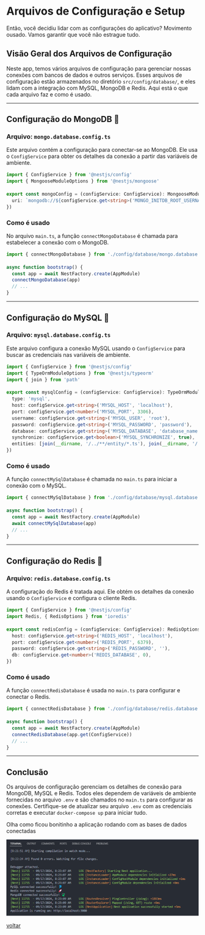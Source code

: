 # Arquivos de Configuração e Setup

Então, você decidiu lidar com as configurações do aplicativo? Movimento ousado. Vamos garantir que você não estrague tudo.

## Visão Geral dos Arquivos de Configuração

Neste app, temos vários arquivos de configuração para gerenciar nossas conexões com bancos de dados e outros serviços. Esses arquivos de configuração estão armazenados no diretório `src/config/database/`, e eles lidam com a integração com MySQL, MongoDB e Redis. Aqui está o que cada arquivo faz e como é usado.

---

## Configuração do MongoDB 🍃

### Arquivo: `mongo.database.config.ts`

Este arquivo contém a configuração para conectar-se ao MongoDB. Ele usa o `ConfigService` para obter os detalhes da conexão a partir das variáveis de ambiente.

```ts
import { ConfigService } from '@nestjs/config'
import { MongooseModuleOptions } from '@nestjs/mongoose'

export const mongoConfig = (configService: ConfigService): MongooseModuleOptions => ({
  uri: `mongodb://${configService.get<string>('MONGO_INITDB_ROOT_USERNAME')}:${configService.get<string>('MONGO_INITDB_ROOT_PASSWORD')}@${configService.get<string>('MONGO_HOST')}:${configService.get<number>('MONGO_PORT')}/${configService.get<string>('MONGO_DB')}`,
})
```

### Como é usado

No arquivo `main.ts`, a função `connectMongoDatabase` é chamada para estabelecer a conexão com o MongoDB.

```ts
import { connectMongoDatabase } from './config/database/mongo.database.config'

async function bootstrap() {
  const app = await NestFactory.create(AppModule)
  connectMongoDatabase(app)
  // ...
}
```

---

## Configuração do MySQL 🐬

### Arquivo: `mysql.database.config.ts`

Este arquivo configura a conexão MySQL usando o `ConfigService` para buscar as credenciais nas variáveis de ambiente.

```ts
import { ConfigService } from '@nestjs/config'
import { TypeOrmModuleOptions } from '@nestjs/typeorm'
import { join } from 'path'

export const mysqlConfig = (configService: ConfigService): TypeOrmModuleOptions => ({
  type: 'mysql',
  host: configService.get<string>('MYSQL_HOST', 'localhost'),
  port: configService.get<number>('MYSQL_PORT', 3306),
  username: configService.get<string>('MYSQL_USER', 'root'),
  password: configService.get<string>('MYSQL_PASSWORD', 'password'),
  database: configService.get<string>('MYSQL_DATABASE', 'database_name'),
  synchronize: configService.get<boolean>('MYSQL_SYNCHRONIZE', true),
  entities: [join(__dirname, '/../**/entity/*.ts'), join(__dirname, '/../**/entity/*.js')],
})
```

### Como é usado

A função `connectMySqlDatabase` é chamada no `main.ts` para iniciar a conexão com o MySQL.

```ts
import { connectMySqlDatabase } from './config/database/mysql.database.config'

async function bootstrap() {
  const app = await NestFactory.create(AppModule)
  await connectMySqlDatabase(app)
  // ...
}
```

---

## Configuração do Redis 🚀

### Arquivo: `redis.database.config.ts`

A configuração do Redis é tratada aqui. Ele obtém os detalhes da conexão usando o `ConfigService` e configura o cliente Redis.

```ts
import { ConfigService } from '@nestjs/config'
import Redis, { RedisOptions } from 'ioredis'

export const redisConfig = (configService: ConfigService): RedisOptions => ({
  host: configService.get<string>('REDIS_HOST', 'localhost'),
  port: configService.get<number>('REDIS_PORT', 6379),
  password: configService.get<string>('REDIS_PASSWORD', ''),
  db: configService.get<number>('REDIS_DATABASE', 0),
})
```

### Como é usado

A função `connectRedisDatabase` é usada no `main.ts` para configurar e conectar o Redis.

```ts
import { connectRedisDatabase } from './config/database/redis.database.config'

async function bootstrap() {
  const app = await NestFactory.create(AppModule)
  connectRedisDatabase(app.get(ConfigService))
  // ...
}
```

---

## Conclusão

Os arquivos de configuração gerenciam os detalhes de conexão para MongoDB, MySQL e Redis. Todos eles dependem de variáveis de ambiente fornecidas no arquivo `.env` e são chamados no `main.ts` para configurar as conexões. Certifique-se de atualizar seu arquivo `.env` com as credenciais corretas e executar `docker-compose up` para iniciar tudo.

Olha como ficou bonitinho a aplicação rodando com as bases de dados conectadas

![Base de Dados Conectada](../img/003.png 'Base de Dados Conectada')

[voltar](table-of-contents.md)
